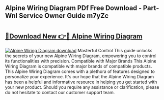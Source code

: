 ## Alpine Wiring Diagram PDf Free Download - Part-Wnl Service Owner Guide m7yZc

# <h2><a href="http://dfjrjc.blite.top/?on=Alpine+Wiring+Diagram">🔗Download New 👉🔴 Alpine Wiring Diagram</a></h2>

[![Alpine Wiring Diagram download](https://i.imgur.com/lujVjoI.png)](http://dfjrjc.blite.top/?on=Alpine+Wiring+Diagram)
Masterful Control This guide unlocks the secrets of your new Alpine Wiring Diagram, empowering you to control its functionalities with precision. Compatible with Major Brands This Alpine Wiring Diagram is compatible with major brands of compatible products. This Alpine Wiring Diagram comes with a plethora of features designed to personalize your experience. It's our hope that the Alpine Wiring Diagram has been a helpful and informative resource in helping you get started with your new product. Should you require any assistance or clarification, please do not hesitate to contact our customer support team.
